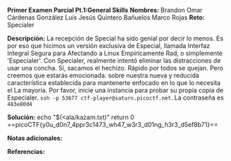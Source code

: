 **Primer Examen Parcial Pt.1:General Skills** 
**Nombres:** 
Brandon Omar Cárdenas González
Luis Jesús Quintero Bañuelos
Marco Rojas 
**Reto:** Specialer 

**Descripción:**
La recepción de Special ha sido genial por decir lo menos. Es por eso que hicimos un versión exclusiva de Especial, llamada Interfaz Integral Segura para Afectando a Linux Empíricamente Rad, o simplemente 'Especialer'. Con Specialer, realmente intentó eliminar las distracciones de usar una concha. Sí, sacamos el hechizo. Rápido por todos se quejan. Pero creemos que estarás emocionada. sobre nuestra nueva y reducida característica establecida para mantenerte enfocado en lo que lo necesita el La mayoría. Por favor, inicie una instancia para probar su propia copia de Especialer. `ssh -p 53677 ctf-player@saturn.picoctf.net`. La contraseña es `483e80d4`

**Solución:**
 echo "$(<ala/kazam.txt)"
return 0 ==picoCTF{y0u_d0n7_4ppr3c1473_wh47_w3r3_d01ng_h3r3_d5ef8b71}==


**Notas adicionales:**

**Referencias:** 